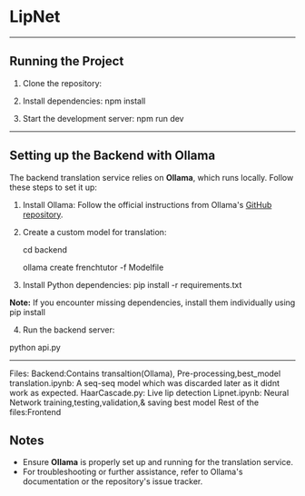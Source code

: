 # LipNet
---

## Running the Project

1. Clone the repository:
2. Install dependencies:
npm install

3. Start the development server:
npm run dev


---

## Setting up the Backend with Ollama

The backend translation service relies on **Ollama**, which runs locally. Follow these steps to set it up:

1. Install Ollama:
Follow the official instructions from Ollama's [GitHub repository](https://github.com/ollama/ollama).

2. Create a custom model for translation:

   cd backend


    ollama create frenchtutor -f Modelfile

4. Install Python dependencies:
pip install -r requirements.txt


**Note:** If you encounter missing dependencies, install them individually using pip install


4. Run the backend server:

python api.py



---

Files:
Backend:Contains transaltion(Ollama), Pre-processing,best_model
translation.ipynb: A seq-seq model which was discarded later as it didnt work as expected.
HaarCascade.py: Live lip detection
Lipnet.ipynb: Neural Network training,testing,validation,& saving best model
Rest of the files:Frontend

## Notes

- Ensure **Ollama** is properly set up and running for the translation service.
- For troubleshooting or further assistance, refer to Ollama's documentation or the repository's issue tracker.


